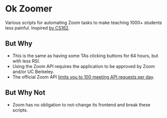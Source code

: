 # Ok Zoomer

Various scripts for automating Zoom tasks to make teaching 1000+ students less painful. Inspired [by CS162](https://github.com/Berkeley-CS162/zoom-automation).

## But Why

- This is the same as having some TAs clicking buttons for 64 hours, but with less RSI.
- Using the Zoom API requires the application to be approved by Zoom and/or UC Berkeley.
- The official Zoom API [limits you to 100 meeting API requests per day](https://marketplace.zoom.us/docs/api-reference/rate-limits#daily-meeting-createupdate-requests).

## But Why Not

- Zoom has no obligation to not-change its frontend and break these scripts.
